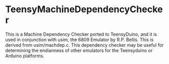 # TeensyMachineDependencyChecker

This is a Machine Dependency Checker ported to TeensyDuino, and it is used in conjunction with usim, the 6809 Emulator by R.P. Bellis.
This is derived from usim/machdep.c.
This dependency checker may be useful for determining the endianness of other emulators for the Teensyduino or Arduino platforms.
